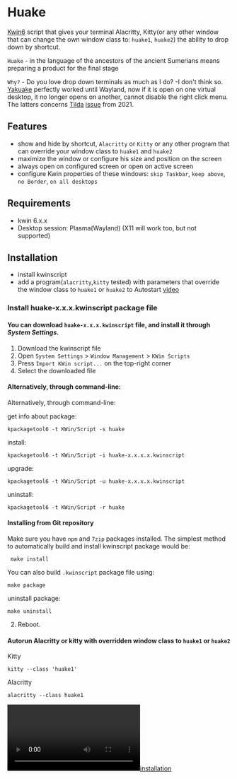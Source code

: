 # Huake

[Kwin6](https://en.wikipedia.org/wiki/KWin) script that gives your terminal Alacritty, Kitty(or any other window that can change the own window class to: `huake1`, `huake2`) the ability to drop down by shortcut.

`Huake` - in the language of the ancestors of the ancient Sumerians means preparing a product for the final stage

`Why?` - Do you love drop down terminals as much as I do? -I don't think so. [Yakuake](https://apps.kde.org/yakuake/) perfectly worked until Wayland, now if it is open on one virtual desktop, it no longer opens on another, cannot disable the right click menu. The latters concerns [Tilda](https://github.com/lanoxx/tilda) [issue](https://github.com/lanoxx/tilda/issues/473) from 2021.

## Features

- show and hide by shortcut, `Alacritty` or `Kitty` or any other program that can override your window class to `huake1` and `huake2`
- maximize the window or configure his size and position on the screen
- always open on configured screen or open on active screen
- configure Kwin properties of these windows: `skip Taskbar`, `keep above`, `no Border`, `on all desktops`

## Requirements

- kwin 6.x.x
- Desktop session: Plasma(Wayland) (X11 will work too, but not supported)

## Installation

- install kwinscript
- add a program(`alacritty`,`kitty` tested) with parameters that override the window class to `huake1` or `huake2` to Autostart [video](https://github.com/anametologin/huake/issues/1#issue-2754649047)

### Install huake-x.x.x.kwinscript package file

#### You can download `huake-x.x.x.kwinscript` file, and install it through _System Settings_.

1.  Download the kwinscript file
2.  Open `System Settings` > `Window Management` > `KWin Scripts`
3.  Press `Import KWin script...` on the top-right corner
4.  Select the downloaded file

#### Alternatively, through command-line:

Alternatively, through command-line:

get info about package:

```
kpackagetool6 -t KWin/Script -s huake
```

install:

```
kpackagetool6 -t KWin/Script -i huake-x.x.x.x.kwinscript
```

upgrade:

```
kpackagetool6 -t KWin/Script -u huake-x.x.x.x.kwinscript
```

uninstall:

```
kpackagetool6 -t KWin/Script -r huake
```

#### Installing from Git repository

Make sure you have `npm` and `7zip` packages installed.
The simplest method to automatically build and install kwinscript package would be:

```
 make install
```

You can also build `.kwinscript` package file using:

```
make package
```

uninstall package:

```
make uninstall
```

2. Reboot.

#### Autorun Alacritty or kitty with overridden window class to `huake1` or `huake2`

Kitty

```
kitty --class 'huake1'
```

Alacritty

```
alacritty --class huake1
```

[![installation](media/installation_huake.mp4)](https://github.com/anametologin/huake/issues/1#issue-2754649047)
